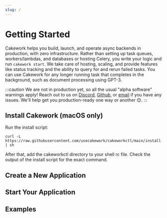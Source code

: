 ```yaml
---
slug: /
---
```


# Getting Started

Cakework helps you build, launch, and operate async backends in production, with zero infrastructure. Rather than setting up task queues, workers/lambdas, and databases or hosting Celery, you write your logic and run ```cakework start```. We take care of hosting, scaling, and provide features like status tracking and the ability to query for and rerun failed tasks. You can use Cakework for any longer running task that completes in the background, such as document processing using GPT-3.

:::caution
We are not in production yet, so all the usual "alpha software" warnings apply! Reach out to us on [Discord](https://discord.gg/yB6GvheDcP), [Github](https://github.com/usecakework), or [email](mailto:eric@cakework.com) if you have any issues. We'll help get you production-ready one way or another 😊.
:::

## Install Cakework (macOS only)
Run the install script:

```
curl -L https://raw.githubusercontent.com/usecakework/cakeworkctl/main/install.sh | sh
```

After that, add the cakeworkctl directory to your shell rc file. Check the output of the install script for the exact command.


## Create a New Application

## Start Your Application


## Examples
